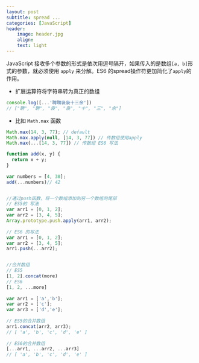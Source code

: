 ```yaml
---
layout: post
subtitle: spread ...
categories: [JavaScript]
header:
    image: header.jpg
    align:
    text: light
---
```


JavaScript 接收多个参数的形式是依次用逗号隔开，如果传入的是数组`[a, b]`形式的参数，就必须使用 `apply` 来分解。ES6 的spread操作符更加简化了`apply`的作用。

* 扩展运算符将字符串转为真正的数组

```javascript
console.log([...'聘聘袅袅十三余']) 
// ["聘", "聘", "袅", "袅", "十", "三", "余"]
```

* 比如 `Math.max` 函数

```javascript
Math.max(14, 3, 77); // default
Math.max.apply(null, [14, 3, 77]) // 传数组使用apply
Math.max(...[14, 3, 77]) // 传数组 ES6 写法
```

```javascript
function add(x, y) {
  return x + y;
}
 
var numbers = [4, 38];
add(...numbers)// 42


//通过push函数，将一个数组添加到另一个数组的尾部
// ES5的 写法
var arr1 = [0, 1, 2];
var arr2 = [3, 4, 5];
Array.prototype.push.apply(arr1, arr2);
 
// ES6 的写法
var arr1 = [0, 1, 2];
var arr2 = [3, 4, 5];
arr1.push(...arr2);


//合并数组
// ES5
[1, 2].concat(more)
// ES6
[1, 2, ...more]
 
var arr1 = ['a','b'];
var arr2 = ['c'];
var arr3 = ['d','e'];
 
// ES5的合并数组
arr1.concat(arr2, arr3);
// [ 'a', 'b', 'c', 'd', 'e' ]
 
// ES6的合并数组
[...arr1, ...arr2, ...arr3]
// [ 'a', 'b', 'c', 'd', 'e' ]
```
